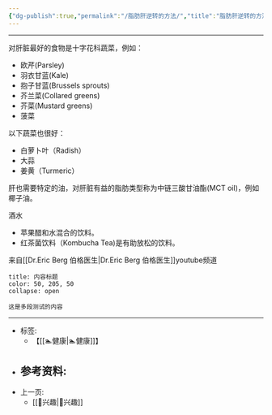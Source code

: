 ```yaml
---
{"dg-publish":true,"permalink":"/脂肪肝逆转的方法/","title":"脂肪肝逆转的方法","tags":["📥"]}
---
```


---

对肝脏最好的食物是十字花科蔬菜，例如：
- 欧芹(Parsley)
- 羽衣甘蓝(Kale)
- 抱子甘蓝(Brussels sprouts)
- 芥兰菜(Collared greens)
- 芥菜(Mustard greens)
- 菠菜

以下蔬菜也很好：
- 白萝卜叶（Radish）
- 大蒜
- 姜黄（Turmeric）

肝也需要特定的油，对肝脏有益的脂肪类型称为中链三酸甘油酯(MCT oil)，例如椰子油。

酒水
- 苹果醋和水混合的饮料。
- 红茶菌饮料（Kombucha Tea)是有助放松的饮料。

来自[[Dr.Eric Berg 伯格医生\|Dr.Eric Berg 伯格医生]]youtube频道


```ad-note
title: 内容标题
color: 50, 205, 50
collapse: open

这是多段测试的内容
```


---

- 标签: 
	-  【[[🏊健康\|🏊健康]]】
- 参考资料:
	-  
- 上一页:
	-   [[🦦兴趣\|🦦兴趣]]
